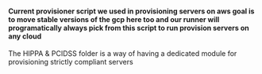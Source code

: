 #### Current provisioner script we used in provisioning servers on aws goal is to move stable versions of the gcp here too and our runner will programatically always pick from this script to run provision servers on any cloud

The HIPPA & PCIDSS folder is a way of having a dedicated module for provisioning strictly compliant servers 